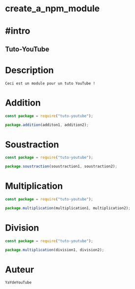 # create_a_npm_module

# #intro
## Tuto-YouTube

# Description

```text
Ceci est un module pour un tuto YouTube !

```

# Addition

```js
const package = require("tuto-youtube");

package.addition(additon1, addition2);
```

# Soustraction

```js
const package = require("tuto-youtube");

package.soustraction(soustraction1, soustraction2);
```

# Multiplication

```js
const package = require("tuto-youtube");

package.multiplication(multiplication1, multiplication2);
```

# Division

```js
const package = require("tuto-youtube");

package.multiplication(division1, division2);
```

# Auteur

```text
YaYdeYouTube

```

